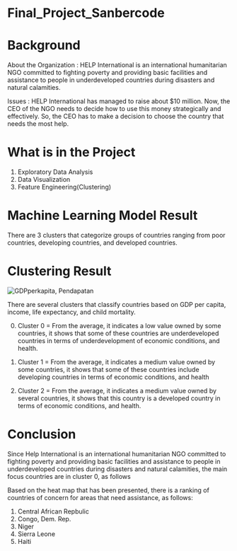 # Final_Project_Sanbercode

# Background

About the Organization :
HELP International is an international humanitarian NGO committed to fighting poverty and providing basic facilities and assistance to people in underdeveloped countries during disasters and natural calamities.

Issues :
HELP International has managed to raise about $10 million. Now, the CEO of the NGO needs to decide how to use this money strategically and effectively. So, the CEO has to make a decision to choose the country that needs the most help.



# What is in the Project
1. Exploratory Data Analysis
 2. Data Visualization
 3. Feature Engineering(Clustering)

# Machine Learning Model Result 
There are 3 clusters that categorize groups of countries ranging from poor countries, developing countries, and developed countries.

# Clustering Result

![GDPperkapita,   Pendapatan](https://github.com/adimasmrid/Sanbercode/assets/125172558/34fb55b3-453b-4ca2-937f-3c9570a2443c)


There are several clusters that classify countries based on GDP per capita, income, life expectancy, and child mortality. 

0. Cluster 0 = From the average, it indicates a low value owned by some countries, it shows that some of these countries are underdeveloped countries in terms of underdevelopment of economic conditions, and health.

1. Cluster 1 = From the average, it indicates a medium value owned by some countries, it shows that some of these countries include developing countries in terms of economic conditions, and health

2. Cluster 2 = From the average, it indicates a medium value owned by several countries, it shows that this country is a developed country in terms of economic conditions, and health.


# Conclusion
Since Help International is an international humanitarian NGO committed to fighting poverty and providing basic facilities and assistance to people in underdeveloped countries during disasters and natural calamities, the main focus countries are in cluster 0, as follows 







Based on the heat map that has been presented, there is a ranking of countries of concern for
areas that need assistance, as follows:
1. Central African Repbulic
2. Congo, Dem. Rep.
3. Niger
4. Sierra Leone
5. Haiti
